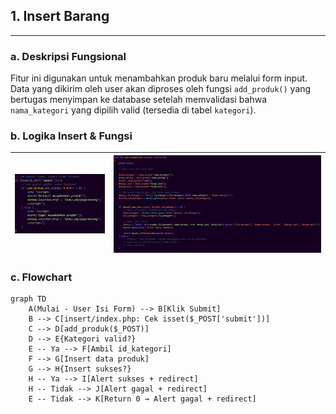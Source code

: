 ## 1. Insert Barang

---
### a. Deskripsi Fungsional
Fitur ini digunakan untuk menambahkan produk baru melalui form input. Data yang dikirim oleh user akan diproses oleh fungsi `add_produk()` yang bertugas menyimpan ke database setelah memvalidasi bahwa `nama_kategori` yang dipilih valid (tersedia di tabel `kategori`).


### b. Logika Insert & Fungsi
| ![](insert.png) | ![](add_produk.png) |
|------------------|---------------------|


### c. Flowchart
```
graph TD
    A(Mulai - User Isi Form) --> B[Klik Submit]
    B --> C[insert/index.php: Cek isset($_POST['submit'])]
    C --> D[add_produk($_POST)]
    D --> E{Kategori valid?}
    E -- Ya --> F[Ambil id_kategori]
    F --> G[Insert data produk]
    G --> H{Insert sukses?}
    H -- Ya --> I[Alert sukses + redirect]
    H -- Tidak --> J[Alert gagal + redirect]
    E -- Tidak --> K[Return 0 → Alert gagal + redirect]
